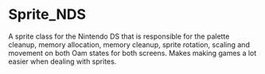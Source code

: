# Sprite_NDS
A sprite class for the Nintendo DS that is responsible for the palette cleanup, memory allocation, memory cleanup, sprite rotation, scaling and movement on both Oam states for both screens. Makes making games a lot easier when dealing with sprites.
